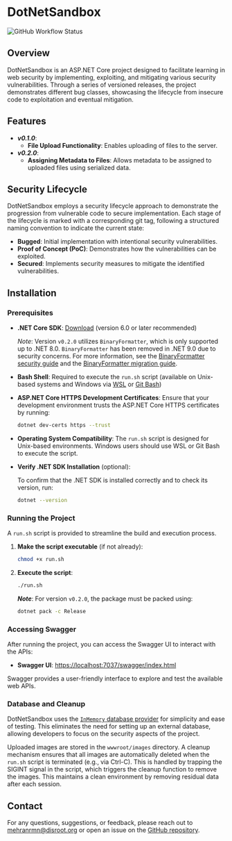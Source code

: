 # DotNetSandbox

![GitHub Workflow Status](https://img.shields.io/github/workflow/status/mehranrmn/DotNetSandbox/CI)

## Overview

DotNetSandbox is an ASP.NET Core project designed to facilitate learning in web security by implementing, exploiting, and mitigating various security vulnerabilities. Through a series of versioned releases, the project demonstrates different bug classes, showcasing the lifecycle from insecure code to exploitation and eventual mitigation.

## Features

- _**v0.1.0**_: 
    - **File Upload Functionality**: Enables uploading of files to the server.
- _**v0.2.0**_:
    - **Assigning Metadata to Files**: Allows metadata to be assigned to uploaded files using serialized data.

## Security Lifecycle

DotNetSandbox employs a security lifecycle approach to demonstrate the progression from vulnerable code to secure implementation. Each stage of the lifecycle is marked with a corresponding git tag, following a structured naming convention to indicate the current state:

- **Bugged**: Initial implementation with intentional security vulnerabilities.
- **Proof of Concept (PoC)**: Demonstrates how the vulnerabilities can be exploited.
- **Secured**: Implements security measures to mitigate the identified vulnerabilities.

## Installation

### Prerequisites

- **.NET Core SDK**: [Download](https://dotnet.microsoft.com/download) (version 6.0 or later recommended)
  
  _Note_: Version `v0.2.0` utilizes `BinaryFormatter`, which is only supported up to .NET 8.0. `BinaryFormatter` has been removed in .NET 9.0 due to security concerns. For more information, see the [BinaryFormatter security guide](https://learn.microsoft.com/en-us/dotnet/standard/serialization/binaryformatter-security-guide) and the [BinaryFormatter migration guide](https://learn.microsoft.com/en-us/dotnet/standard/serialization/binaryformatter-migration).

- **Bash Shell**: Required to execute the `run.sh` script (available on Unix-based systems and Windows via [WSL](https://docs.microsoft.com/en-us/windows/wsl/install) or [Git Bash](https://gitforwindows.org/))
- **ASP.NET Core HTTPS Development Certificates**: Ensure that your development environment trusts the ASP.NET Core HTTPS certificates by running:

    ```bash
    dotnet dev-certs https --trust
    ```

- **Operating System Compatibility**: The `run.sh` script is designed for Unix-based environments. Windows users should use WSL or Git Bash to execute the script.

- **Verify .NET SDK Installation** (optional):

    To confirm that the .NET SDK is installed correctly and to check its version, run:

    ```bash
    dotnet --version
    ```

### Running the Project

A `run.sh` script is provided to streamline the build and execution process.

1. **Make the script executable** (if not already):

    ```bash
    chmod +x run.sh
    ```

2. **Execute the script**:

    ```bash
    ./run.sh
    ```

    _**Note**_: For version `v0.2.0`, the package must be packed using:

    ```bash
    dotnet pack -c Release
    ```

### Accessing Swagger

After running the project, you can access the Swagger UI to interact with the APIs:

- **Swagger UI**: [https://localhost:7037/swagger/index.html](https://localhost:7037/swagger/index.html)

Swagger provides a user-friendly interface to explore and test the available web APIs.

### Database and Cleanup

DotNetSandbox uses the [`InMemory` database provider](https://docs.microsoft.com/en-us/ef/core/providers/in-memory/) for simplicity and ease of testing. This eliminates the need for setting up an external database, allowing developers to focus on the security aspects of the project.

Uploaded images are stored in the `wwwroot/images` directory. A cleanup mechanism ensures that all images are automatically deleted when the `run.sh` script is terminated (e.g., via Ctrl-C). This is handled by trapping the SIGINT signal in the script, which triggers the cleanup function to remove the images. This maintains a clean environment by removing residual data after each session.

## Contact

For any questions, suggestions, or feedback, please reach out to [mehranrmn@disroot.org](mailto:mehranrmn@disroot.org) or open an issue on the [GitHub repository](https://github.com/mehranrmn/DotNetSandbox).